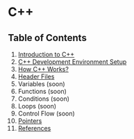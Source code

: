 # C++

## Table of Contents
1. [Introduction to C++](1_introduction.md)
2. [C++ Development Environment Setup](2_setup.md)
3. [How C++ Works?](3_how_cpp_works.md)
4. [Header Files](4_header_files.md)
5. Variables (soon)
6. Functions (soon)
7. Conditions (soon)
8. Loops (soon)
9. Control Flow (soon)
10. [Pointers](10_pointers.md)
11. [References](11_references.md)
